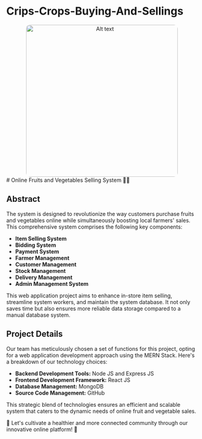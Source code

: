 # Crips-Crops-Buying-And-Sellings



<div align="center">
  <img src="https://th.bing.com/th/id/OIG.xMTbUhOoqfvcmIIuBIm0?w=1024&h=1024&rs=1&pid=ImgDetMain" alt="Alt text" width="400" style="border-radius: 10px;">
</div>
# Online Fruits and Vegetables Selling System 🍏🍇

## Abstract

The system is designed to revolutionize the way customers purchase fruits and vegetables online while simultaneously boosting local farmers' sales. This comprehensive system comprises the following key components:

- **Item Selling System**
- **Bidding System**
- **Payment System**
- **Farmer Management**
- **Customer Management**
- **Stock Management**
- **Delivery Management**
- **Admin Management System**

This web application project aims to enhance in-store item selling, streamline system workers, and maintain the system database. It not only saves time but also ensures more reliable data storage compared to a manual database system.

## Project Details

Our team has meticulously chosen a set of functions for this project, opting for a web application development approach using the MERN Stack. Here's a breakdown of our technology choices:

- **Backend Development Tools:** Node JS and Express JS
- **Frontend Development Framework:** React JS
- **Database Management:** MongoDB
- **Source Code Management:** GitHub

This strategic blend of technologies ensures an efficient and scalable system that caters to the dynamic needs of online fruit and vegetable sales.

🚀 Let's cultivate a healthier and more connected community through our innovative online platform! 🌱




